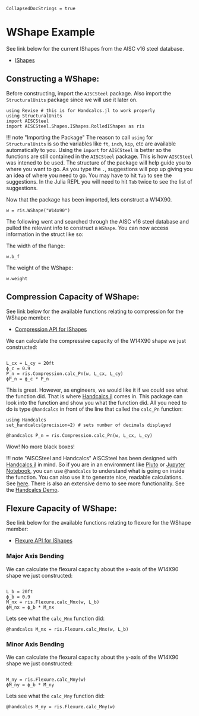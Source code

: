 ```@meta
CollapsedDocStrings = true
```

# WShape Example

See link below for the current IShapes from the AISC v16 steel database.

- [IShapes](@ref)

## Constructing a WShape:

Before constructing, import the `AISCSteel` package. Also import the `StructuralUnits` package since we will use it later on.

```@example wshape
using Revise # this is for Handcalcs.jl to work properly
using StructuralUnits
import AISCSteel
import AISCSteel.Shapes.IShapes.RolledIShapes as ris
```

!!! note "Importing the Package"
    The reason to call `using` for `StructuralUnits` is so the variables like `ft`, `inch`, `kip`, etc are available automatically to you. Using the `import` for `AISCSteel` is better so the functions are still contained in the `AISCSteel` package. This is how `AISCSteel` was intened to be used. The structure of the package will help guide you to where you want to go. As you type the `.`, suggestions will pop up giving you an idea of where you need to go. You may have to hit `Tab` to see the suggestions. In the Julia REPL you will need to hit `Tab` twice to see the list of suggestions.

Now that the package has been imported, lets construct a W14X90.

``` @example wshape
w = ris.WShape("W14x90")
```

The following went and searched through the AISC v16 steel database and pulled the relevant info to construct a `WShape`. You can now access information in the struct like so:

The width of the flange:

``` @example wshape
w.b_f
```

The weight of the WShape:

``` @example wshape
w.weight
```

## Compression Capacity of WShape:

See link below for the available functions relating to compression for the WShape member:

- [Compression API for IShapes](@ref)

We can calculate the compressive capacity of the W14X90 shape we just constructed:

```@example wshape

L_cx = L_cy = 20ft
ϕ_c = 0.9
P_n = ris.Compression.calc_Pn(w, L_cx, L_cy)
ϕP_n = ϕ_c * P_n
```

This is great. However, as engineers, we would like it if we could see what the function did. That is where [Handcalcs.jl](https://github.com/co1emi11er2/Handcalcs.jl) comes in. This package can look into the function and show you what the function did. All you need to do is type `@handcalcs` in front of the line that called the `calc_Pn` function:

```@example wshape
using Handcalcs
set_handcalcs(precision=2) # sets number of decimals displayed

@handcalcs P_n = ris.Compression.calc_Pn(w, L_cx, L_cy)
```

Wow! No more black boxes! 

!!! note "AISCSteel and Handcalcs"
    AISCSteel has been designed with [Handcalcs.jl](https://github.com/co1emi11er2/Handcalcs.jl) in mind. So if you are in an environment like [Pluto](https://plutojl.org/) or [Jupyter Notebook](https://jupyter.org/), you can use `@handcalcs` to understand what is going on inside the function. You can also use it to generate nice, readable calculations. See [here](https://github.com/co1emi11er2/Handcalcs.jl/blob/master/examples/aisc_example.pdf). There is also an extensive demo to see more functionality. See the [Handcalcs Demo](https://featured.plutojl.org/math/handcalcsdemo).

## Flexure Capacity of WShape:

See link below for the available functions relating to flexure for the WShape member:

- [Flexure API for IShapes](@ref)

### Major Axis Bending

We can calculate the flexural capacity about the x-axis of the W14X90 shape we just constructed:

```@example wshape

L_b = 20ft
ϕ_b = 0.9
M_nx = ris.Flexure.calc_Mnx(w, L_b)
ϕM_nx = ϕ_b * M_nx
```

Lets see what the `calc_Mnx` function did:

```@example wshape
@handcalcs M_nx = ris.Flexure.calc_Mnx(w, L_b)
```

### Minor Axis Bending

We can calculate the flexural capacity about the y-axis of the W14X90 shape we just constructed:

```@example wshape

M_ny = ris.Flexure.calc_Mny(w)
ϕM_ny = ϕ_b * M_ny
```

Lets see what the `calc_Mny` function did:

```@example wshape
@handcalcs M_ny = ris.Flexure.calc_Mny(w)
```